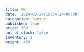 ```yaml
---
title: FK
date: '2024-03-27T15:34:24+00:00'
categories: bansuri
published: true
price: 380
out_of_stock: false
inventory: 1
weight: 450
---
```


